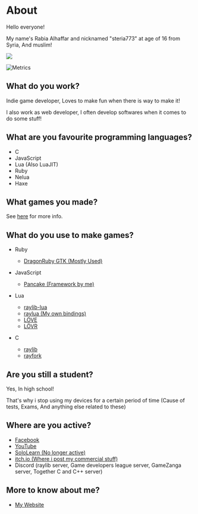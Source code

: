 # About

Hello everyone!

My name's Rabia Alhaffar and nicknamed "steria773" at age of 16 from Syria, And muslim!

![](https://komarev.com/ghpvc/?username=Rabios&color=blueviolet)

![Metrics](https://metrics.lecoq.io/Rabios?template=classic&repositories=9999&repositories.forks=true&lines=1&isocalendar=1&languages=1&stars=1&gists=1&followup=1&activity=1&projects=1&achievements=1&notable=1&stackoverflow=1&posts=1&isocalendar.duration=full-year&languages.limit=8&languages.colors=github&languages.details=bytes-size%2C%20percentage&languages.threshold=0%25&stars.limit=4&followup.sections=repositories&projects.limit=4&projects.descriptions=true&activity.limit=5&activity.days=14&activity.filter=all&activity.visibility=all&activity.timestamps=false&achievements.threshold=X&achievements.secrets=true&achievements.limit=0&notable.repositories=false&stackoverflow.user=0&stackoverflow.sections=answers-top%2C%20questions-recent&stackoverflow.limit=4&stackoverflow.lines=4&stackoverflow.lines.snippet=2&posts.source=dev.to&posts.descriptions=false&posts.covers=false&posts.limit=4&posts.user=.user.login&config.timezone=Asia%2FDamascus&config.order=base.header%2C%20base.repositories)

## What do you work?

Indie game developer, Loves to make fun when there is way to make it!

I also work as web developer, I often develop softwares when it comes to do some stuff!

## What are you favourite programming languages?

- C
- JavaScript
- Lua (Also LuaJIT)
- Ruby
- Nelua
- Haxe

## What games you made?

See [here](https://rabios.github.io/games.html) for more info.

## What do you use to make games?

- Ruby
    - [DragonRuby GTK (Mostly Used)](https://dragonruby.org)

- JavaScript
    - [Pancake (Framework by me)](https://github.com/Rabios/Pancake)
    
- Lua
    - [raylib-lua](https://github.com/TSnake41/raylib-lua)
    - [raylua (My own bindings)](https://github.com/Rabios/raylua)
    - [LÖVE](https://love2d.org)
    - [LÖVR](https://lovr.org)

- C
    - [raylib](http://raylib.com)
    - [rayfork](https://github.com/SasLuca/rayfork)

## Are you still a student?

Yes, In high school!

That's why i stop using my devices for a certain period of time (Cause of tests, Exams, And anything else related to these)

## Where are you active?

- [Facebook](https://www.facebook.com/rabia.alhaffar.9)
- [YouTube](https://www.youtube.com/channel/UCAyNQlH9PxhYpXHukRmM-dg)
- [SoloLearn (No longer active)](https://www.sololearn.com/Profile/9046029)
- [itch.io (Where i post my commercial stuff)](https://rabios.itch.io)
- Discord (raylib server, Game developers league server, GameZanga server, Together C and C++ server)

## More to know about me?

- [My Website](https://rabios.github.io)
